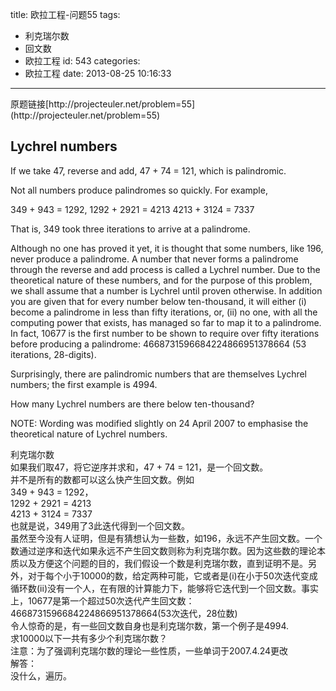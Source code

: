 title: 欧拉工程-问题55
tags:
  - 利克瑞尔数
  - 回文数
  - 欧拉工程
id: 543
categories:
  - 欧拉工程
date: 2013-08-25 10:16:33
---

<div>原题链接[http://projecteuler.net/problem=55](http://projecteuler.net/problem=55)</div>
<div>

## Lychrel numbers

If we take 47, reverse and add, 47 + 74 = 121, which is palindromic.

Not all numbers produce palindromes so quickly. For example,

349 + 943 = 1292,
1292 + 2921 = 4213
4213 + 3124 = 7337

That is, 349 took three iterations to arrive at a palindrome.

Although no one has proved it yet, it is thought that some numbers, like 196, never produce a palindrome. A number that never forms a palindrome through the reverse and add process is called a Lychrel number. Due to the theoretical nature of these numbers, and for the purpose of this problem, we shall assume that a number is Lychrel until proven otherwise. In addition you are given that for every number below ten-thousand, it will either (i) become a palindrome in less than fifty iterations, or, (ii) no one, with all the computing power that exists, has managed so far to map it to a palindrome. In fact, 10677 is the first number to be shown to require over fifty iterations before producing a palindrome: 4668731596684224866951378664 (53 iterations, 28-digits).

Surprisingly, there are palindromic numbers that are themselves Lychrel numbers; the first example is 4994.

How many Lychrel numbers are there below ten-thousand?

NOTE: Wording was modified slightly on 24 April 2007 to emphasise the theoretical nature of Lychrel numbers.
<div>利克瑞尔数</div>
</div>
<div>如果我们取47，将它逆序并求和，47 + 74 = 121，是一个回文数。</div>
<div>并不是所有的数都可以这么快产生回文数。例如</div>
<div>349 + 943 = 1292，</div>
<div>1292 + 2921 = 4213</div>
<div>4213 + 3124 = 7337</div>
<div>也就是说，349用了3此迭代得到一个回文数。</div>
<div>虽然至今没有人证明，但是有猜想认为一些数，如196，永远不产生回文数。一个数通过逆序和迭代如果永远不产生回文数则称为利克瑞尔数。因为这些数的理论本质以及方便这个问题的目的，我们假设一个数是利克瑞尔数，直到证明不是。另外，对于每个小于10000的数，给定两种可能，它或者是(i)在小于50次迭代变成循环数(ii)没有一个人，在有限的计算能力下，能够将它迭代到一个回文数。事实上，10677是第一个超过50次迭代产生回文数：4668731596684224866951378664(53次迭代，28位数)</div>
<div>令人惊奇的是，有一些回文数自身也是利克瑞尔数，第一个例子是4994.</div>
<div>求10000以下一共有多少个利克瑞尔数？</div>
<div>注意：为了强调利克瑞尔数的理论一些性质，一些单词于2007.4.24更改</div>
<div></div>
<div>解答：</div>
<div>没什么，遍历。</div>